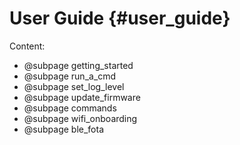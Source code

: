 User Guide	{#user_guide}
==========

Content:

- @subpage getting_started
- @subpage run_a_cmd
- @subpage set_log_level
- @subpage update_firmware
- @subpage commands
- @subpage wifi_onboarding
- @subpage ble_fota
